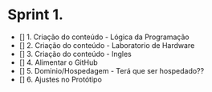# Sprint 1.

- [] 1. Criação do conteúdo - Lógica da Programação
- [] 2. Criação do conteúdo - Laboratorio de Hardware
- [] 3. Criação do conteúdo - Ingles
- [] 4. Alimentar o GitHub
- [] 5. Dominio/Hospedagem - Terá que ser hospedado??
- [] 6. Ajustes no Protótipo
